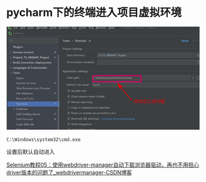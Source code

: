 # pycharm下的终端进入项目虚拟环境

![image-20231107135329311](pycharm使用.assets/image-20231107135329311.png)

```
C:\Windows\system32\cmd.exe
```

设置后默认自动进入





[Selenium教程05：使用webdriver-manager自动下载浏览器驱动，再也不用担心driver版本的问题了_webdrivermanager-CSDN博客](https://blog.csdn.net/gxz888/article/details/135324353)